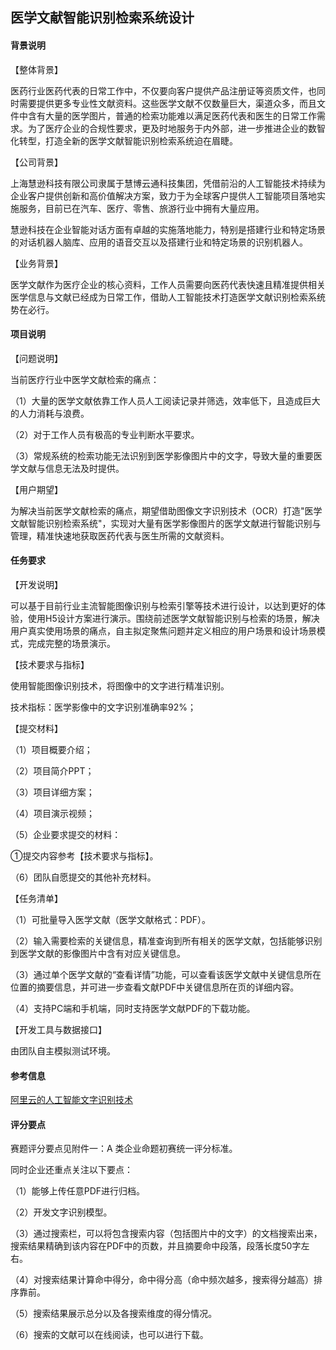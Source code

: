 ## 医学文献智能识别检索系统设计

#### 背景说明

【整体背景】

医药行业医药代表的日常工作中，不仅要向客户提供产品注册证等资质文件，也同时需要提供更多专业性文献资料。这些医学文献不仅数量巨大，渠道众多，而且文件中含有大量的医学图片，普通的检索功能难以满足医药代表和医生的日常工作需求。为了医疗企业的合规性要求，更及时地服务于内外部，进一步推进企业的数智化转型，打造全新的医学文献智能识别检索系统迫在眉睫。

【公司背景】

上海慧逊科技有限公司隶属于慧博云通科技集团，凭借前沿的人工智能技术持续为企业客户提供创新和高价值解决方案，致力于为全球客户提供人工智能项目落地实施服务，目前已在汽车、医疗、零售、旅游行业中拥有大量应用。

慧逊科技在企业智能对话方面有卓越的实施落地能力，特别是搭建行业和特定场景的对话机器人脑库、应用的语音交互以及搭建行业和特定场景的识别机器人。

【业务背景】

医学文献作为医疗企业的核心资料，工作人员需要向医药代表快速且精准提供相关医学信息与文献已经成为日常工作，借助人工智能技术打造医学文献识别检索系统势在必行。


#### 项目说明

【问题说明】

当前医疗行业中医学文献检索的痛点：

（1）大量的医学文献依靠工作人员人工阅读记录并筛选，效率低下，且造成巨大的人力消耗与浪费。

（2）对于工作人员有极高的专业判断水平要求。

（3）常规系统的检索功能无法识别到医学影像图片中的文字，导致大量的重要医学文献与信息无法及时提供。

【用户期望】

为解决当前医学文献检索的痛点，期望借助图像文字识别技术（OCR）打造"医学文献智能识别检索系统"，实现对大量有医学影像图片的医学文献进行智能识别与管理，精准快速地获取医药代表与医生所需的文献资料。

#### 任务要求

【开发说明】

可以基于目前行业主流智能图像识别与检索引擎等技术进行设计，以达到更好的体验，使用H5设计方案进行演示。围绕前述医学文献智能识别与检索的场景，解决用户真实使用场景的痛点，自主拟定聚焦问题并定义相应的用户场景和设计场景模式，完成完整的场景演示。

【技术要求与指标】

使用智能图像识别技术，将图像中的文字进行精准识别。

技术指标：医学影像中的文字识别准确率92%；

【提交材料】

（1）项目概要介绍；

（2）项目简介PPT；

（3）项目详细方案；

（4）项目演示视频；

（5）企业要求提交的材料：

①提交内容参考【技术要求与指标】。

（6）团队自愿提交的其他补充材料。

【任务清单】

（1）可批量导入医学文献（医学文献格式：PDF）。

（2）输入需要检索的关键信息，精准查询到所有相关的医学文献，包括能够识别到医学文献的影像图片中含有对应关键信息。

（3）通过单个医学文献的“查看详情”功能，可以查看该医学文献中关键信息所在位置的摘要信息，并可进一步查看文献PDF中关键信息所在页的详细内容。

（4）支持PC端和手机端，同时支持医学文献PDF的下载功能。

【开发工具与数据接口】

由团队自主模拟测试环境。

#### 参考信息

[阿里云的人工智能文字识别技术](https://help.aliyun.com/product/252763.html)

#### 评分要点

赛题评分要点见附件一：A 类企业命题初赛统一评分标准。

同时企业还重点关注以下要点：

（1）能够上传任意PDF进行归档。

（2）开发文字识别模型。

（3）通过搜索栏，可以将包含搜索内容（包括图片中的文字）的文档搜索出来，搜索结果精确到该内容在PDF中的页数，并且摘要命中段落，段落长度50字左右。

（4）对搜索结果计算命中得分，命中得分高（命中频次越多，搜索得分越高）排序靠前。

（5）搜索结果展示总分以及各搜索维度的得分情况。

（6）搜索的文献可以在线阅读，也可以进行下载。